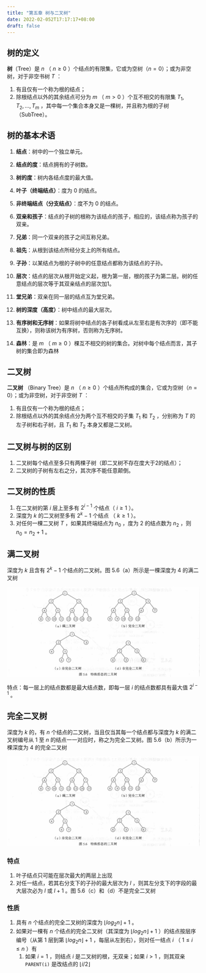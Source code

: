 ```yaml
---
title: "第五章 树与二叉树"
date: 2022-02-052T17:17:17+08:00
draft: false
---
```


<!--more-->

## 树的定义

**树**（Tree）是 $n$ （ $n\ge0$ ）个结点的有限集，它或为空树（$n=0$）；或为非空树，对于非空书树 $T$ ：

1. 有且仅有一个称为根的结点；
2. 除根结点以外的其余结点可分为 $m$ （ $m\gt0$ ）个互不相交的有限集 $T_1,T_2,...,T_m$ ，其中每一个集合本身又是一棵树，并且称为根的子树（SubTree）。

## 树的基本术语

1. **结点**：树中的一个独立单元。

2. **结点的度**：结点拥有的子树数。
3. **树的度**：树内各结点度的最大值。
4. **叶子（终端结点）**：度为 $0$ 的结点。
5. **非终端结点（分支结点）**：度不为 $0$ 的结点。

6. **双亲和孩子**：结点的子树的根称为该结点的孩子，相应的，该结点称为孩子的双亲。
7. **兄弟**：同一个双亲的孩子之间互称兄弟。
8. **祖先**：从根到该结点所经分支上的所有结点。
9. **子孙**：以某结点为根的子树中的任意结点都称为该结点的子孙。
10. **层次**：结点的层次从根开始定义起，根为第一层，根的孩子为第二层。树的任意结点的层次等于其双亲结点的层次加1。
11. **堂兄弟**：双亲在同一层的结点互为堂兄弟。
12. **树的深度（高度）**：树中结点的最大层次。
13. **有序树和无序树**：如果将树中结点的各子树看成从左至右是有次序的（即不能互换），则称该树为有序树，否则称为无序树。
14. **森林**：是 $m$ （ $m\ge0$ ）棵互不相交的树的集合。对树中每个结点而言，其子树的集合即为森林

## 二叉树

**二叉树** （Binary Tree）是 $n$ （ $n\ge0$ ）个结点所构成的集合，它或为空树（$n=0$）；或为非空树，对于非空树 $T$ ：

1. 有且仅有一个称为根的结点；
2. 除根结点以外的其余结点分为两个互不相交的子集 $T_1$ 和 $T_2$ ，分别称为 $T$ 的左子树和右子树，且 $T_1$ 和 $T_2$ 本身又都是二叉树。

## 二叉树与树的区别

1. 二叉树每个结点至多只有两棵子树（即二叉树不存在度大于2的结点）；
2. 二叉树的子树有左右之分，其次序不能任意颠倒。

## 二叉树的性质

1. 在二叉树的第 $i$ 层上至多有 $2^{i-1}$ 个结点（ $i\ge1$ ）。
2. 深度为 $k$ 的二叉树至多有 $2^{k}-1$ 个结点 （ $k\ge1$ ）。
3. 对任何一棵二叉树 $T$ ，如果其终端结点为 $n_0$ ，度为 $2$ 的结点数为 $n_2$ ，则 $n_0=n_{2}+1$ 。

## 满二叉树

深度为 $k$ 且含有 $2^{k}-1$ 个结点的二叉树。图 5.6（a）所示是一棵深度为 $4$ 的满二叉树

![特殊形态的二叉树](/data_structure/5.6.png)

特点：每一层上的结点数都是最大结点数，即每一层 $i$  的结点数都具有最大值 $2^{i-1}$ 。

## 完全二叉树

深度为 $k$ 的，有 $n$ 个结点的二叉树，当且仅当其每一个结点都与深度为 $k$ 的满二叉树编号从 $1$ 至 $n$ 的结点一一对应时，称之为完全二叉树。图 5.6（b）所示为一棵深度为 $4$ 的完全二叉树

![特殊形态的二叉树](/data_structure/5.6.png)

### 特点

1. 叶子结点只可能在层次最大的两层上出现
2. 对任一结点，若其右分支下的子孙的最大层次为 $l$ ，则其左分支下的字段的最大层次必为 $l$ 或 $l+1$ 。图 5.6（c）和（d）不是完全二叉树

### 性质

1. 具有 $n$ 个结点的完全二叉树的深度为 $\lfloor log_{2}{n} \rfloor+1$ 。
2. 如果对一棵有 $n$ 个结点的完全二叉树（其深度为 $\lfloor log_{2}n{} \rfloor+1$ ）的结点按层序编号（从第 $1$ 层到第 $\lfloor log_{2}n{} \rfloor+1$ ，每层从左到右），则对任一结点 $i$ （ ${1}\le{i}\le{n}$ ）有
   1. 如果 $i=1$ ，则结点 $i$ 是二叉树的根，无双亲；如果 $i > 1$ ，则其双亲 `PARENT(i)` 是改结点的 $\lfloor i/2 \rfloor$

 